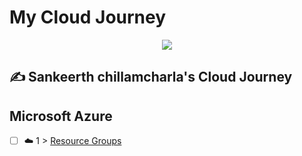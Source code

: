 # My Cloud Journey
<p align="center">
  <img src="banner.png">
</p>

## ✍️ Sankeerth chillamcharla's Cloud Journey



## Microsoft Azure

- [ ] ☁️ 1 > [Resource Groups](Journey/001/Readme.md)

